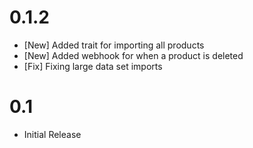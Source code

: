 # 0.1.2

- [New] Added trait for importing all products
- [New] Added webhook for when a product is deleted
- [Fix] Fixing large data set imports

# 0.1

- Initial Release
